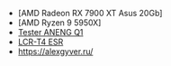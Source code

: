 - [AMD Radeon RX 7900 XT Asus 20Gb]
- [AMD Ryzen 9 5950X]
- [Tester ANENG Q1](https://aliexpress.ru/item/33004794265.html?aff_fcid=558546a4d202407eb45459d363ebc70a-1695608303198-01461-_DBbV52P&aff_fsk=_DBbV52P&sku_id=10000000420179735&sub=1253883&sub1=1068989&af=739_1253883&cn=2urus1irqnx448qvc3pj1dza8kaj1d48&cv=3&cv_source=default&dp=2urus1irqnx448qvc3pj1dza8kaj1d48&aff_platform=api-new-link-generate&sk=_DBbV52P&aff_trace_key=558546a4d202407eb45459d363ebc70a-1695608303198-01461-_DBbV52P&terminal_id=4e7bfbc6e8414658ba816c77622fd48a#coupon_anchor)
- [LCR-T4 ESR](https://aliexpress.ru/item/32797743484.html?af_dp=xhe_shortlink&tt=xhe_short_link&af=739_1253883&cn=2urus1irx438z7abtf7tm4owfp8khxtx&cv=3&cv_source=default&dp=2urus1irx438z7abtf7tm4owfp8khxtx&sub=1253883&sub1=1068989&utm_campaign=1253883&utm_content=1068989&utm_medium=cpa&utm_source=admitad&aff_fcid=e4fcf6832d0042b1b2ef769e21e6979a-1695608536269-01857-_DBGJyEr&aff_fsk=_DBGJyEr&aff_platform=api-new-link-generate&sk=_DBGJyEr&aff_trace_key=e4fcf6832d0042b1b2ef769e21e6979a-1695608536269-01857-_DBGJyEr&terminal_id=4e7bfbc6e8414658ba816c77622fd48a&gatewayAdapt=glo2rus&sku_id=12000030761610255)
- https://alexgyver.ru/
